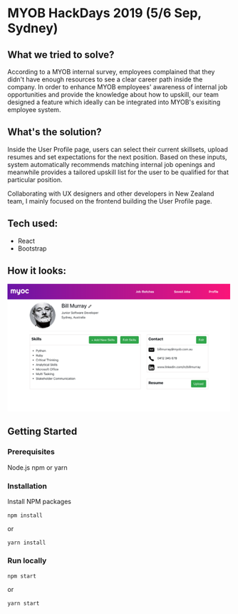 # MYOB HackDays 2019 (5/6 Sep, Sydney)

## What we tried to solve?
According to a MYOB internal survey, employees complained that they didn't have enough resources to see a clear career path inside the company. In order to enhance MYOB employees' awareness of internal job opportunities and provide the knowledge about how to upskill, our team designed a feature which ideally can be integrated into MYOB's exisiting employee system.

## What's the solution?
Inside the User Profile page, users can select their current skillsets, upload resumes and set expectations for the next position. Based on these inputs, system automatically recommends matching internal job openings and meanwhile provides a tailored upskill list for the user to be qualified for that particular position.

Collaborating with UX designers and other developers in New Zealand team, I mainly focused on the frontend building the User Profile page.

## Tech used:
* React
* Bootstrap

## How it looks:
<img alt="profile page" src="./src/images/ScreenShotProfile.png" width="500px">

## Getting Started
### Prerequisites
Node.js npm or yarn

### Installation
Install NPM packages

```
npm install
```
or
```
yarn install
```

### Run locally
```
npm start
```
or
```
yarn start
```

